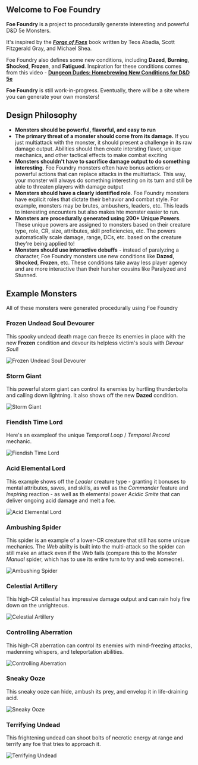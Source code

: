 
## Welcome to Foe Foundry

**Foe Foundry** is a project to procedurally generate interesting and powerful D&D 5e Monsters.

It's inspired by the [***Forge of Foes***](https://slyflourish.com/build_a_quick_monster_with_forge_of_foes.html) book written by Teos Abadia, Scott Fitzgerald Gray, and Michael Shea.

Foe Foundry also defines some new conditions, including **Dazed**, **Burning**, **Shocked**, **Frozen**, and **Fatigued**. Inspiration for these conditions comes from this video - [**Dungeon Dudes: Homebrewing New Conditions for D&D 5e**](https://youtu.be/Bq2Dz-EETJs?si=x94Allggu79ECGy3)

**Foe Foundry** is still work-in-progress. Eventually, there will be a site where you can generate your own monsters!

## Design Philosophy

- **Monsters should be powerful, flavorful, and easy to run**
- **The primary threat of a monster should come from its damage.** If you just multiattack with the monster, it should present a challenge in its raw damage output. Abilities should then create intersting flavor, unique mechanics, and other tactical effects to make combat exciting
- **Monsters shouldn't have to sacrifice damage output to do something interesting**. Foe Foundry monsters often have bonus actions or powerful actions that can replace attacks in the multiattack. This way, your monster will always do something interesting on its turn and still be able to threaten players with damage output
- **Monsters should have a clearly identified role**. Foe Foundry monsters have explicit roles that dictate their behavior and combat style. For example, monsters may be brutes, ambushers, leaders, etc. This leads to interesting encounters but also makes hte monster easier to run.
- **Monsters are procedurally generated using 200+ Unique Powers**. These unique powers are assigned to monsters based on their creature type, role, CR, size, attributes, skill proficiencies, etc. The powers automatically scale damage, range, DCs, etc. based on the creature they're being applied to!
- **Monsters should use interactive debuffs** - instead of paralyzing a character, Foe Foundry monsters use new conditions like **Dazed**, **Shocked**, **Frozen**, etc. These conditions take away less player agency and are more interactive than their harsher cousins like Paralyzed and Stunned.

## Example Monsters

All of these monsters were generated procedurally using Foe Foundry

### Frozen Undead Soul Devourer

This spooky undead death mage can freeze its enemies in place with the new **Frozen** condition and devour its helpless victim's souls with *Devour Soul*!

![Frozen Undead Soul Devourer](cool_screenshots/frozen_undead_soul_devourer.png)

### Storm Giant

This powerful storm giant can control its enemies by hurtling thunderbolts and calling down lightning. It also shows off the new **Dazed** condition.

![Storm Giant](cool_screenshots/storm_giant.png)

### Fiendish Time Lord

Here's an exampleof the unique *Temporal Loop* / *Temporal Record* mechanic.

![Fiendish Time Lord](cool_screenshots/fiendish_time_lord.png)

### Acid Elemental Lord

This example shows off the *Leader* creature type - granting it bonuses to mental attributes, saves, and skills, as well as the *Commander* feature and *Inspiring* reaction - as well as th elemental power *Acidic Smite* that can deliver ongoing acid damage and melt a foe.

![Acid Elemental Lord](cool_screenshots/acid_elemental_lord.png)

### Ambushing Spider

This spider is an example of a lower-CR creature that still has some unique mechanics. The *Web* abilty is built into the multi-attack so the spider can still make an attack even if the *Web* fails (compare this to the *Monster Manual* spider, which has to use its entire turn to try and web someone).

![Ambushing Spider](cool_screenshots/ambushing_spider.png)

### Celestial Artillery

This high-CR celestial has impressive damage output and can rain holy fire down on the unrighteous.

![Celestial Artillery](cool_screenshots/celestial_artillery.png)

### Controlling Aberration

This high-CR aberration can control its enemies with mind-freezing attacks, madenning whispers, and teleportation abilities.

![Controlling Aberration](cool_screenshots/controlling_aberration.png)

### Sneaky Ooze

This sneaky ooze can hide, ambush its prey, and envelop it in life-draining acid.

![Sneaky Ooze](cool_screenshots/sneaky_ooze.png)

### Terrifying Undead

This frightening undead can shoot bolts of necrotic energy at range and terrify any foe that tries to approach it.

![Terrifying Undead](cool_screenshots/terrifying_undead.png)
